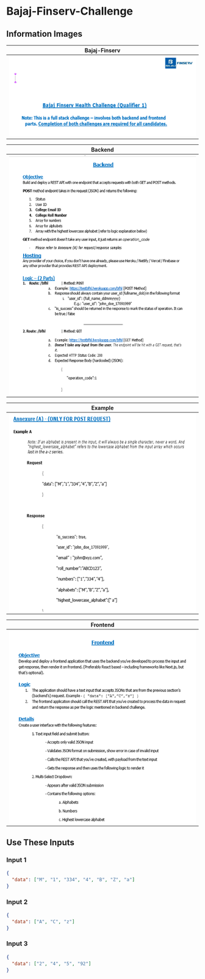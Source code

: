 # Bajaj-Finserv-Challenge

## Information Images

| Bajaj-Finserv                |
| ---------------------------- |
| ![Bajaj](./images/bajaj.png) |

| Backend                          |
| -------------------------------- |
| ![Backend](./images/backend.png) |

| Example                          |
| -------------------------------- |
| ![Example](./images/example.png) |

| Frontend                           |
| ---------------------------------- |
| ![Frontend](./images/frontend.png) |

## Use These Inputs

### Input 1

```json
{
  "data": ["M", "1", "334", "4", "B", "Z", "a"]
}
```

### Input 2

```json
{
  "data": ["A", "C", "z"]
}
```

### Input 3

```json
{
  "data": ["2", "4", "5", "92"]
}
```

